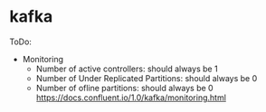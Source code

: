 # kafka
ToDo:
* Monitoring
  * Number of active controllers: should always be 1
  * Number of Under Replicated Partitions: should always be 0
  * Number of ofline partitions: should always be 0
https://docs.confluent.io/1.0/kafka/monitoring.html
